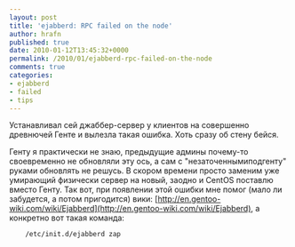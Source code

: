 ```yaml
---
layout: post
title: 'ejabberd: RPC failed on the node'
author: hrafn
published: true
date: 2010-01-12T13:45:32+0000
permalink: /2010/01/ejabberd-rpc-failed-on-the-node
comments: true
categories:
- ejabberd
- failed
- tips
---
```


Устанавливал сей джаббер-сервер у клиентов на совершенно древнючей Генте и
вылезла такая ошибка. Хоть сразу об стену бейся.

Генту я практически не знаю, предыдущие админы почему-то своевременно не
обновляли эту ось, а сам с "незаточеннымиподгенту" руками обновлять не решусь.
В скором времени просто заменим уже умирающий физически сервер на новый,
заодно и CentOS поставлю вместо Генту. Так вот, при появлении этой ошибки мне
помог (мало ли забудется, а потом пригодится) вики: [http://en.gentoo-wiki.com/wiki/Ejabberd](http://en.gentoo-wiki.com/wiki/Ejabberd), а конкретно
вот такая команда:

		/etc/init.d/ejabberd zap

